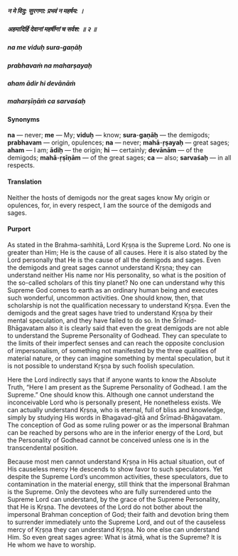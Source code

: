 ##### न मे विदु: सुरगणा: प्रभवं न महर्षय: ।
##### अहमादिर्हि देवानां महर्षीणां च सर्वश: ॥ २ ॥

##### na me viduḥ sura-gaṇāḥ
##### prabhavaṁ na maharṣayaḥ
##### aham ādir hi devānāṁ
##### maharṣīṇāṁ ca sarvaśaḥ

#### Synonyms

**na** — never; **me** — My; **viduḥ** — know; **sura**-**gaṇāḥ** — the demigods; **prabhavam** — origin, opulences; **na** — never; **mahā**-**ṛṣayaḥ** — great sages; **aham** — I am; **ādiḥ** — the origin; **hi** — certainly; **devānām** — of the demigods; **mahā**-**ṛṣīṇām** — of the great sages; **ca** — also; **sarvaśaḥ** — in all respects.

#### Translation

Neither the hosts of demigods nor the great sages know My origin or opulences, for, in every respect, I am the source of the demigods and sages.

#### Purport

As stated in the Brahma-saṁhitā, Lord Kṛṣṇa is the Supreme Lord. No one is greater than Him; He is the cause of all causes. Here it is also stated by the Lord personally that He is the cause of all the demigods and sages. Even the demigods and great sages cannot understand Kṛṣṇa; they can understand neither His name nor His personality, so what is the position of the so-called scholars of this tiny planet? No one can understand why this Supreme God comes to earth as an ordinary human being and executes such wonderful, uncommon activities. One should know, then, that scholarship is not the qualification necessary to understand Kṛṣṇa. Even the demigods and the great sages have tried to understand Kṛṣṇa by their mental speculation, and they have failed to do so. In the Śrīmad-Bhāgavatam also it is clearly said that even the great demigods are not able to understand the Supreme Personality of Godhead. They can speculate to the limits of their imperfect senses and can reach the opposite conclusion of impersonalism, of something not manifested by the three qualities of material nature, or they can imagine something by mental speculation, but it is not possible to understand Kṛṣṇa by such foolish speculation.

Here the Lord indirectly says that if anyone wants to know the Absolute Truth, “Here I am present as the Supreme Personality of Godhead. I am the Supreme.” One should know this. Although one cannot understand the inconceivable Lord who is personally present, He nonetheless exists. We can actually understand Kṛṣṇa, who is eternal, full of bliss and knowledge, simply by studying His words in Bhagavad-gītā and Śrīmad-Bhāgavatam. The conception of God as some ruling power or as the impersonal Brahman can be reached by persons who are in the inferior energy of the Lord, but the Personality of Godhead cannot be conceived unless one is in the transcendental position.

Because most men cannot understand Kṛṣṇa in His actual situation, out of His causeless mercy He descends to show favor to such speculators. Yet despite the Supreme Lord’s uncommon activities, these speculators, due to contamination in the material energy, still think that the impersonal Brahman is the Supreme. Only the devotees who are fully surrendered unto the Supreme Lord can understand, by the grace of the Supreme Personality, that He is Kṛṣṇa. The devotees of the Lord do not bother about the impersonal Brahman conception of God; their faith and devotion bring them to surrender immediately unto the Supreme Lord, and out of the causeless mercy of Kṛṣṇa they can understand Kṛṣṇa. No one else can understand Him. So even great sages agree: What is ātmā, what is the Supreme? It is He whom we have to worship.